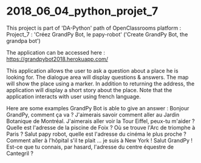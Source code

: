 # 2018_06_04_python_projet_7
This project is part of 'DA-Python' path of OpenClassrooms platform : Project_7 : 'Créez GrandPy Bot, le papy-robot' ('Create GrandPy Bot, the grandpa bot')

The application can be accessed here : https://grandpybot2018.herokuapp.com/

This application allows the user to ask a question about a place he is looking for.
The dialogue area will display questions & answers.
The map will show the place using a marker.
In addition to returning the address, the application will display a short story about the place.
Note that the application interacts with user using french language.

Here are some examples GrandPy Bot is able to give an answer :
    Bonjour GrandPy, comment ça va ? J'aimerais savoir comment aller au Jardin Botanique de Montréal.
    J'aimerais aller voir la Tour Eiffel, peux-tu m'aider ?
    Quelle est l'adresse de la piscine de Foix ?
    Où se trouve l'Arc de triomphe à Paris ?
    Salut papy robot, quelle est l'adresse du cinéma le plus proche ?
    Comment aller à l'hôpital s'il te plait ... je suis à New York !
    Salut GrandPy ! Est-ce que tu connais, par hasard, l'adresse du centre équestre de Cantegril ?
